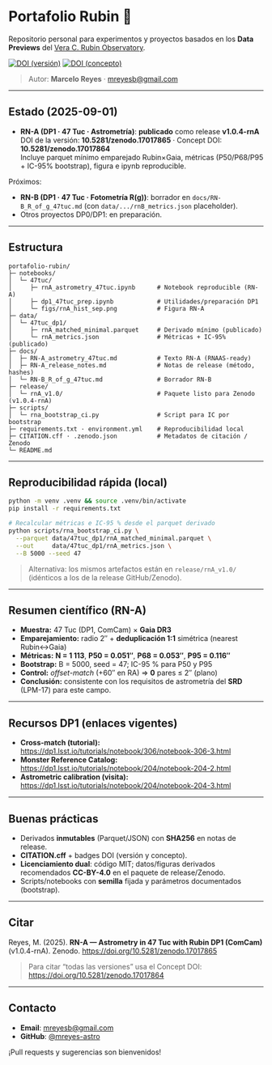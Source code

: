 # Portafolio Rubin 🔭

Repositorio personal para experimentos y proyectos basados en los **Data Previews** del [Vera C. Rubin Observatory](https://www.lsst.org/).

[![DOI (versión)](https://zenodo.org/badge/DOI/10.5281/zenodo.17017865.svg)](https://doi.org/10.5281/zenodo.17017865)
[![DOI (concepto)](https://zenodo.org/badge/DOI/10.5281/zenodo.17017864.svg)](https://doi.org/10.5281/zenodo.17017864)

> Autor: **Marcelo Reyes** · [mreyesb@gmail.com](mailto:mreyesb@gmail.com)

---

## Estado (2025-09-01)

- **RN-A (DP1 · 47 Tuc · Astrometría)**: **publicado** como release **v1.0.4-rnA**  
  DOI de la versión: **10.5281/zenodo.17017865** · Concept DOI: **10.5281/zenodo.17017864**  
  Incluye parquet mínimo emparejado Rubin×Gaia, métricas (P50/P68/P95 + IC-95% bootstrap), figura e ipynb reproducible.

Próximos:
- **RN-B (DP1 · 47 Tuc · Fotometría R(g))**: borrador en `docs/RN-B_R_of_g_47tuc.md` (con `data/.../rnB_metrics.json` placeholder).
- Otros proyectos DP0/DP1: en preparación.

---

## Estructura

```text
portafolio-rubin/
├─ notebooks/
│  └─ 47tuc/
│     ├─ rnA_astrometry_47tuc.ipynb      # Notebook reproducible (RN-A)
│     ├─ dp1_47tuc_prep.ipynb            # Utilidades/preparación DP1
│     └─ figs/rnA_hist_sep.png           # Figura RN-A
├─ data/
│  └─ 47tuc_dp1/
│     ├─ rnA_matched_minimal.parquet     # Derivado mínimo (publicado)
│     └─ rnA_metrics.json                # Métricas + IC-95% (publicado)
├─ docs/
│  ├─ RN-A_astrometry_47tuc.md           # Texto RN-A (RNAAS-ready)
│  ├─ RN-A_release_notes.md              # Notas de release (método, hashes)
│  └─ RN-B_R_of_g_47tuc.md               # Borrador RN-B
├─ release/
│  └─ rnA_v1.0/                          # Paquete listo para Zenodo (v1.0.4-rnA)
├─ scripts/
│  └─ rna_bootstrap_ci.py                # Script para IC por bootstrap
├─ requirements.txt · environment.yml    # Reproducibilidad local
├─ CITATION.cff · .zenodo.json           # Metadatos de citación / Zenodo
└─ README.md
```

---

## Reproducibilidad rápida (local)

```bash
python -m venv .venv && source .venv/bin/activate
pip install -r requirements.txt

# Recalcular métricas e IC-95 % desde el parquet derivado
python scripts/rna_bootstrap_ci.py \
  --parquet data/47tuc_dp1/rnA_matched_minimal.parquet \
  --out     data/47tuc_dp1/rnA_metrics.json \
  --B 5000 --seed 47
```

> Alternativa: los mismos artefactos están en `release/rnA_v1.0/` (idénticos a los de la release GitHub/Zenodo).

---

## Resumen científico (RN-A)

- **Muestra:** 47 Tuc (DP1, ComCam) × **Gaia DR3**  
- **Emparejamiento:** radio 2″ + **deduplicación 1:1** simétrica (nearest Rubin↔Gaia)  
- **Métricas:** **N = 1 113**, **P50 = 0.051″**, **P68 = 0.053″**, **P95 = 0.116″**  
- **Bootstrap:** B = 5000, seed = 47; IC-95 % para P50 y P95  
- **Control:** *offset-match* (+60″ en RA) ⇒ **0** pares ≤ 2″ (plano)  
- **Conclusión:** consistente con los requisitos de astrometría del **SRD** (LPM-17) para este campo.

---

## Recursos DP1 (enlaces vigentes)

- **Cross-match (tutorial):** https://dp1.lsst.io/tutorials/notebook/306/notebook-306-3.html  
- **Monster Reference Catalog:** https://dp1.lsst.io/tutorials/notebook/204/notebook-204-2.html  
- **Astrometric calibration (visita):** https://dp1.lsst.io/tutorials/notebook/204/notebook-204-3.html

---

## Buenas prácticas

- Derivados **inmutables** (Parquet/JSON) con **SHA256** en notas de release.
- **CITATION.cff** + badges DOI (versión y concepto).
- **Licenciamiento dual**: código MIT; datos/figuras derivados recomendados **CC-BY-4.0** en el paquete de release/Zenodo.
- Scripts/notebooks con **semilla** fijada y parámetros documentados (bootstrap).

---

## Citar

Reyes, M. (2025). **RN-A — Astrometry in 47 Tuc with Rubin DP1 (ComCam)** (v1.0.4-rnA). Zenodo. https://doi.org/10.5281/zenodo.17017865  
> Para citar “todas las versiones” usa el Concept DOI: https://doi.org/10.5281/zenodo.17017864

---

## Contacto

- **Email**: [mreyesb@gmail.com](mailto:mreyesb@gmail.com)  
- **GitHub**: [@mreyes-astro](https://github.com/mreyes-astro)

¡Pull requests y sugerencias son bienvenidos!

